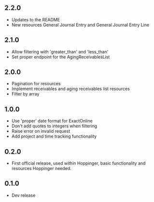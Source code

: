 ## 2.2.0

- Updates to the README
- New resources General Journal Entry and General Journal Entry Line

## 2.1.0

- Allow filtering with 'greater_than' and 'less_than'
- Set proper endpoint for the AgingReceivablesList

## 2.0.0

- Pagination for resources
- Implement receivables and aging receivables list resources
- Filter by array

## 1.0.0

- Use 'proper' date format for ExactOnline
- Don't add quotes to integers when filtering
- Raise error on invalid request
- Add project and time tracking functionality

## 0.2.0

- First official release, used within Hoppinger, basic functionality and resources Hoppinger needed.

## 0.1.0

- Dev release
